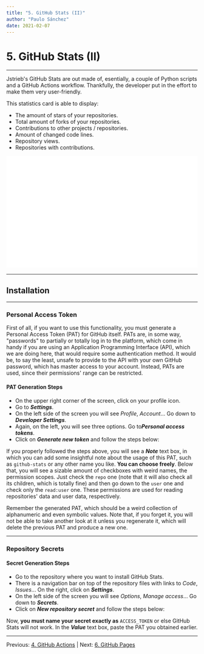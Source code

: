 ```yaml
---
title: "5. GitHub Stats (II)"
author: "Paulo Sánchez"
date: 2021-02-07
---
```


# 5. GitHub Stats (II)

***

Jstrieb's GitHub Stats are out made of, esentially, a couple of Python scripts and a GitHub Actions workflow. Thankfully, the developer put in the effort to make them very user-friendly.

This statistics card is able to display:

* The amount of stars of your repositories.
* Total amount of forks of your repositories.
* Contributions to other projects / repositories.
* Amount of changed code lines.
* Repository views.
* Repositories with contributions.

![](https://github.com/erlete/github-customization-guide/blob/master/github_stats/generated/overview.svg)

***

## Installation

***

### Personal Access Token

First of all, if you want to use this functionality, you must generate a Personal Access Token (PAT) for GitHub itself. PATs are, in some way, "passwords" to partially or totally log in to the platform, which come in handy if you are using an Application Programming Interface (API), which we are doing here, that would require some authentication method. It would be, to say the least, unsafe to provide to the API with your own GitHub password, which has master access to your account. Instead, PATs are used, since their permissions' range can be restricted.

#### PAT Generation Steps

* On the upper right corner of the screen, click on your profile icon.
* Go to ***Settings***.
* On the left side of the screen you will see *Profile*, *Account*... Go down to ***Developer Settings***.
* Again, on the left, you will see three options. Go to***Personal access tokens***.
* Click on ***Generate new token*** and follow the steps below:

If you properly followed the steps above, you will see a ***Note*** text box, in which you can add some insightful note about the usage of this PAT, such as `github-stats` or any other name you like. **You can choose freely**. Below that, you will see a sizable amount of checkboxes with weird names, the permission scopes. Just check the `repo` one (note that it will also check all its children, which is totally fine) and then go down to the `user` one and check only the `read:user` one. These permissions are used for reading repositories' data and user data, respectively.

Remember the generated PAT, which should be a weird collection of alphanumeric and even symbolic values. Note that, if you forget it, you will not be able to take another look at it unless you regenerate it, which will delete the previous PAT and produce a new one.

***

### Repository Secrets

#### Secret Generation Steps

* Go to the repository where you want to install GitHub Stats.
* There is a navigation bar on top of the repository files with links to *Code*, *Issues*... On the right, click on ***Settings***.
* On the left side of the screen you will see *Options*, *Manage access*... Go down to ***Secrets***.
* Click on ***New repository secret*** and follow the steps below:

Now, **you must name your secret exactly as** `ACCESS_TOKEN` or else GitHub Stats will not work. In the ***Value*** text box, paste the PAT you obtained earlier.

***

Previous: [4. GitHub Actions](https://erlete.github.io/github-customization-guide/guides/actions-guide.html) | Next: [6. GitHub Pages](https://erlete.github.io/github-customization-guide/guides/pages-guide.html)
